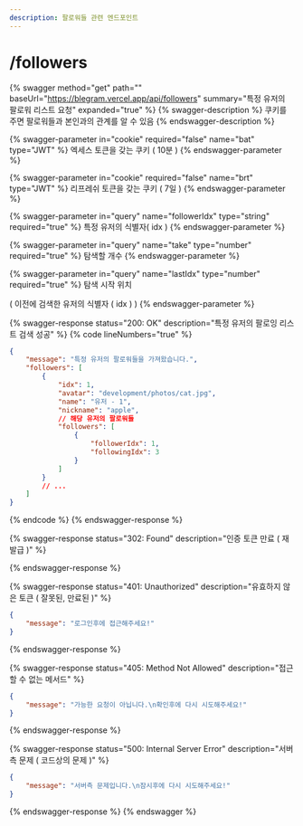 ```yaml
---
description: 팔로워들 관련 엔드포인트
---
```


# /followers

{% swagger method="get" path="" baseUrl="https://blegram.vercel.app/api/followers" summary="특정 유저의 팔로워 리스트 요청" expanded="true" %}
{% swagger-description %}
쿠키를 주면 팔로워들과 본인과의 관계를 알 수 있음
{% endswagger-description %}

{% swagger-parameter in="cookie" required="false" name="bat" type="JWT" %}
엑세스 토큰을 갖는 쿠키 ( 10분 )
{% endswagger-parameter %}

{% swagger-parameter in="cookie" required="false" name="brt" type="JWT" %}
리프레쉬 토큰을 갖는 쿠키 ( 7일 )
{% endswagger-parameter %}

{% swagger-parameter in="query" name="followerIdx" type="string" required="true" %}
특정 유저의 식별자( idx )
{% endswagger-parameter %}

{% swagger-parameter in="query" name="take" type="number" required="true" %}
탐색할 개수
{% endswagger-parameter %}

{% swagger-parameter in="query" name="lastIdx" type="number" required="true" %}
탐색 시작 위치

( 이전에 검색한 유저의 식별자 ( idx ) )
{% endswagger-parameter %}

{% swagger-response status="200: OK" description="특정 유저의 팔로잉 리스트 검색 성공" %}
{% code lineNumbers="true" %}
```json
{
    "message": "특정 유저의 팔로워들을 가져왔습니다.",
    "followers": [
        {
            "idx": 1,
            "avatar": "development/photos/cat.jpg",
            "name": "유저 - 1",
            "nickname": "apple",
            // 해당 유저의 팔로워들
            "followers": [
                {
                    "followerIdx": 1,
                    "followingIdx": 3
                }
            ]
        }
        // ...
    ]
}
```
{% endcode %}
{% endswagger-response %}

{% swagger-response status="302: Found" description="인증 토큰 만료 ( 재발급 )" %}

{% endswagger-response %}

{% swagger-response status="401: Unauthorized" description="유효하지 않은 토큰 ( 잘못된, 만료된 )" %}
```json
{
    "message": "로그인후에 접근해주세요!"
}
```
{% endswagger-response %}

{% swagger-response status="405: Method Not Allowed" description="접근할 수 없는 메서드" %}
```json
{
    "message": "가능한 요청이 아닙니다.\n확인후에 다시 시도해주세요!"
}
```
{% endswagger-response %}

{% swagger-response status="500: Internal Server Error" description="서버측 문제 ( 코드상의 문제 )" %}
```json
{
    "message": "서버측 문제입니다.\n잠시후에 다시 시도해주세요!"
}
```
{% endswagger-response %}
{% endswagger %}
